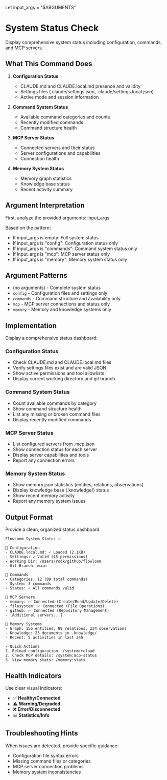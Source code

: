 Let input_args = "$ARGUMENTS"

# System Status Check

Display comprehensive system status including configuration, commands, and MCP servers.

## What This Command Does

1. **Configuration Status**
   - CLAUDE.md and CLAUDE.local.md presence and validity
   - Settings files (.claude/settings.json, .claude/settings.local.json)
   - Active mode and session information

2. **Command System Status**
   - Available command categories and counts
   - Recently modified commands
   - Command structure health

3. **MCP Server Status**
   - Connected servers and their status
   - Server configurations and capabilities
   - Connection health

4. **Memory System Status**
   - Memory graph statistics
   - Knowledge base status
   - Recent activity summary

## Argument Interpretation

First, analyze the provided arguments: input_args

Based on the pattern:
- If input_args is empty: Full system status
- If input_args is "config": Configuration status only
- If input_args is "commands": Command system status only
- If input_args is "mcp": MCP server status only
- If input_args is "memory": Memory system status only

## Argument Patterns
- (no arguments) - Complete system status
- `config` - Configuration files and settings only
- `commands` - Command structure and availability only
- `mcp` - MCP server connections and status only
- `memory` - Memory and knowledge systems only

## Implementation

Display a comprehensive status dashboard:

### Configuration Status
- Check CLAUDE.md and CLAUDE.local.md files
- Verify settings files exist and are valid JSON
- Show active permissions and tool allowlists
- Display current working directory and git branch

### Command System Status
- Count available commands by category
- Show command structure health
- List any missing or broken command files
- Display recently modified commands

### MCP Server Status
- List configured servers from .mcp.json
- Show connection status for each server
- Display server capabilities and tools
- Report any connection errors

### Memory System Status
- Show memory.json statistics (entities, relations, observations)
- Display knowledge base (.knowledge/) status
- Show recent memory activity
- Report any memory system issues

## Output Format

Provide a clean, organized status dashboard:

```
FlowLoom System Status ✅

📁 Configuration
- CLAUDE.local.md: ✓ Loaded (2.1KB)
- Settings: ✓ Valid (45 permissions)
- Working Dir: /Users/rodk/github/flowloom
- Git Branch: main

🔧 Commands
- Categories: 12 (89 total commands)
- System: 3 commands
- Status: ✓ All commands valid

🔌 MCP Servers  
- memory: ✅ Connected (Create/Read/Update/Delete)
- filesystem: ✅ Connected (File Operations)
- github: ✅ Connected (Repository Management)
- [Additional servers...]

🧠 Memory Systems
- Graph: 156 entities, 89 relations, 234 observations
- Knowledge: 23 documents in .knowledge/
- Recent: 5 activities in last 24h

⚡ Quick Actions
1. Reload configuration: /system:reload
2. Check MCP details: /system:mcp-status  
3. View memory stats: /memory:stats
```

## Health Indicators

Use clear visual indicators:
- ✅ **Healthy/Connected**
- ⚠️ **Warning/Degraded** 
- ❌ **Error/Disconnected**
- 📊 **Statistics/Info**

## Troubleshooting Hints

When issues are detected, provide specific guidance:
- Configuration file syntax errors
- Missing command files or categories
- MCP server connection problems
- Memory system inconsistencies